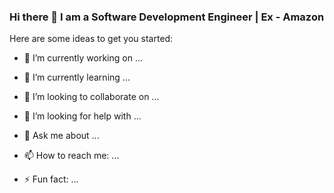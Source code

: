 ### Hi there 👋 I am a Software Development Engineer | Ex - Amazon 

<!--
**HimanshuKhatarkar/HimanshuKhatarkar** is a ✨ _special_ ✨ repository because its `README.md` (this file) appears on your GitHub profile.-->

Here are some ideas to get you started:


- 🔭 I’m currently working on ...
      
- 🌱 I’m currently learning ...
- 👯 I’m looking to collaborate on ...
- 🤔 I’m looking for help with ...
- 💬 Ask me about ...
- 📫 How to reach me: ...
- ⚡ Fun fact: ...

